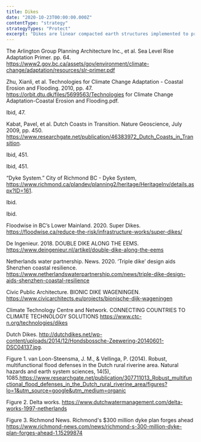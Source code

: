 ```yaml
---
title: Dikes
date: "2020-10-23T00:00:00.000Z"
contentType: "strategy"
strategyTypes: "Protect"
excerpt: "Dikes are linear compacted earth structures implemented to protect coastal areas from flooding."
---
```


<!-- Regular citations -->
[^1]:
  The Arlington Group Planning Architecture Inc., et al. Sea Level Rise Adaptation Primer. pp. 64. https://www2.gov.bc.ca/assets/gov/environment/climate-change/adaptation/resources/slr-primer.pdf  
[^2]:
  Zhu, Xianli, et al. Technologies for Climate Change Adaptation - Coastal Erosion and Flooding. 2010, pp. 47. https://orbit.dtu.dk/files/5699563/Technologies for Climate Change Adaptation-Coastal Erosion and Flooding.pdf.
[^3]:
  Ibid, 47. 
[^4]:
  Kabat, Pavel, et al. Dutch Coasts in Transition. Nature Geoscience, July 2009, pp. 450. https://www.researchgate.net/publication/46383972_Dutch_Coasts_in_Transition.
[^5]:
  Ibid, 451.
[^6]:
  Ibid, 451.
[^7]:
  “Dyke System.” City of Richmond BC - Dyke System, https://www.richmond.ca/plandev/planning2/heritage/HeritageInv/details.aspx?ID=161.  
[^8]:
  Ibid. 
[^9]:
  Ibid. 
[^10]:
  Floodwise in BC’s Lower Mainland. 2020. Super Dikes. https://floodwise.ca/reduce-the-risk/infrastructure-works/super-dikes/ 
[^11]:
  De Ingenieur. 2018. DOUBLE DIKE ALONG THE EEMS. https://www.deingenieur.nl/artikel/double-dike-along-the-eems
[^12]:
  Netherlands water partnership. News. 2020. ‘Triple dike’ design aids Shenzhen coastal resilience. https://www.netherlandswaterpartnership.com/news/triple-dike-design-aids-shenzhen-coastal-resilience
[^13]:
  Civic Public Architecture. BIONIC DIKE WAGENINGEN. https://www.civicarchitects.eu/projects/bionische-dijk-wageningen
[^14]:
  Climate Technology Centre and Network. CONNECTING COUNTRIES TO CLIMATE TECHNOLOGY SOLUTIONS https://www.ctc-n.org/technologies/dikes

<!-- Images -->

[^i1]:
  Dutch Dikes. http://dutchdikes.net/wp-content/uploads/2014/12/Hondsbossche-Zeewering-20140601-DSC04137.jpg.  
[^i2]:
  Figure 1. van Loon-Steensma, J. M., & Vellinga, P. (2014). Robust, multifunctional flood defenses in the Dutch rural riverine area. Natural hazards and earth system sciences, 14(5), 1085.https://www.researchgate.net/publication/307711013_Robust_multifunctional_flood_defenses_in_the_Dutch_rural_riverine_area/figures?lo=1&utm_source=google&utm_medium=organic  
[^i3]:
  Figure 2. Delta works. https://www.dutchwatermanagement.com/delta-works-1997-netherlands
[^i4]:
  Figure 3. Richmond News. Richmond's $300 million dyke plan forges ahead https://www.richmond-news.com/news/richmond-s-300-million-dyke-plan-forges-ahead-1.15299874